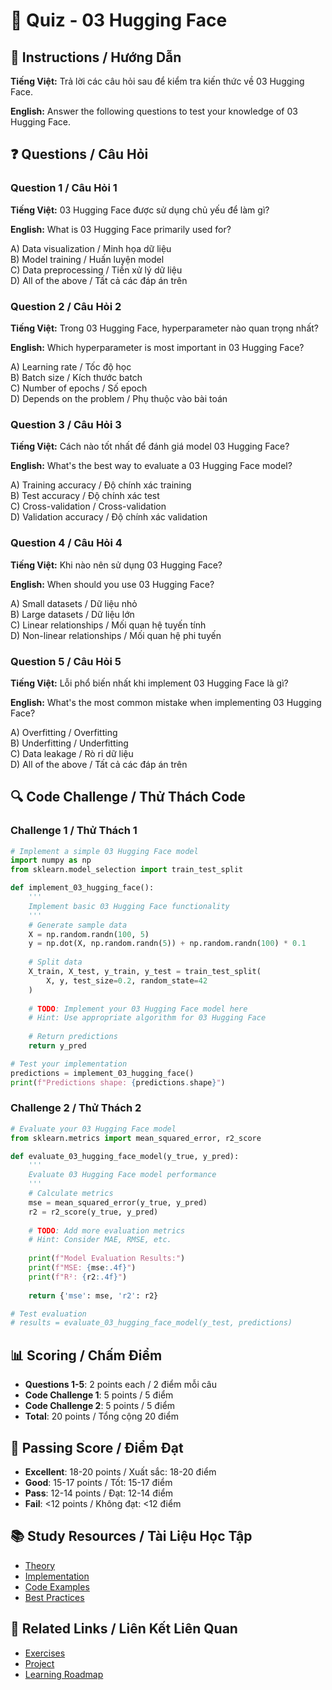 # 🧠 Quiz - 03 Hugging Face

## 📝 Instructions / Hướng Dẫn

**Tiếng Việt:** Trả lời các câu hỏi sau để kiểm tra kiến thức về 03 Hugging Face.

**English:** Answer the following questions to test your knowledge of 03 Hugging Face.

## ❓ Questions / Câu Hỏi

### Question 1 / Câu Hỏi 1
**Tiếng Việt:** 03 Hugging Face được sử dụng chủ yếu để làm gì?

**English:** What is 03 Hugging Face primarily used for?

A) Data visualization / Minh họa dữ liệu  
B) Model training / Huấn luyện model  
C) Data preprocessing / Tiền xử lý dữ liệu  
D) All of the above / Tất cả các đáp án trên

### Question 2 / Câu Hỏi 2
**Tiếng Việt:** Trong 03 Hugging Face, hyperparameter nào quan trọng nhất?

**English:** Which hyperparameter is most important in 03 Hugging Face?

A) Learning rate / Tốc độ học  
B) Batch size / Kích thước batch  
C) Number of epochs / Số epoch  
D) Depends on the problem / Phụ thuộc vào bài toán

### Question 3 / Câu Hỏi 3
**Tiếng Việt:** Cách nào tốt nhất để đánh giá model 03 Hugging Face?

**English:** What's the best way to evaluate a 03 Hugging Face model?

A) Training accuracy / Độ chính xác training  
B) Test accuracy / Độ chính xác test  
C) Cross-validation / Cross-validation  
D) Validation accuracy / Độ chính xác validation

### Question 4 / Câu Hỏi 4
**Tiếng Việt:** Khi nào nên sử dụng 03 Hugging Face?

**English:** When should you use 03 Hugging Face?

A) Small datasets / Dữ liệu nhỏ  
B) Large datasets / Dữ liệu lớn  
C) Linear relationships / Mối quan hệ tuyến tính  
D) Non-linear relationships / Mối quan hệ phi tuyến

### Question 5 / Câu Hỏi 5
**Tiếng Việt:** Lỗi phổ biến nhất khi implement 03 Hugging Face là gì?

**English:** What's the most common mistake when implementing 03 Hugging Face?

A) Overfitting / Overfitting  
B) Underfitting / Underfitting  
C) Data leakage / Rò rỉ dữ liệu  
D) All of the above / Tất cả các đáp án trên

## 🔍 Code Challenge / Thử Thách Code

### Challenge 1 / Thử Thách 1
```python
# Implement a simple 03 Hugging Face model
import numpy as np
from sklearn.model_selection import train_test_split

def implement_03_hugging_face():
    '''
    Implement basic 03 Hugging Face functionality
    '''
    # Generate sample data
    X = np.random.randn(100, 5)
    y = np.dot(X, np.random.randn(5)) + np.random.randn(100) * 0.1
    
    # Split data
    X_train, X_test, y_train, y_test = train_test_split(
        X, y, test_size=0.2, random_state=42
    )
    
    # TODO: Implement your 03 Hugging Face model here
    # Hint: Use appropriate algorithm for 03 Hugging Face
    
    # Return predictions
    return y_pred

# Test your implementation
predictions = implement_03_hugging_face()
print(f"Predictions shape: {predictions.shape}")
```

### Challenge 2 / Thử Thách 2
```python
# Evaluate your 03 Hugging Face model
from sklearn.metrics import mean_squared_error, r2_score

def evaluate_03_hugging_face_model(y_true, y_pred):
    '''
    Evaluate 03 Hugging Face model performance
    '''
    # Calculate metrics
    mse = mean_squared_error(y_true, y_pred)
    r2 = r2_score(y_true, y_pred)
    
    # TODO: Add more evaluation metrics
    # Hint: Consider MAE, RMSE, etc.
    
    print(f"Model Evaluation Results:")
    print(f"MSE: {mse:.4f}")
    print(f"R²: {r2:.4f}")
    
    return {'mse': mse, 'r2': r2}

# Test evaluation
# results = evaluate_03_hugging_face_model(y_test, predictions)
```

## 📊 Scoring / Chấm Điểm

- **Questions 1-5**: 2 points each / 2 điểm mỗi câu
- **Code Challenge 1**: 5 points / 5 điểm
- **Code Challenge 2**: 5 points / 5 điểm
- **Total**: 20 points / Tổng cộng 20 điểm

## 🎯 Passing Score / Điểm Đạt

- **Excellent**: 18-20 points / Xuất sắc: 18-20 điểm
- **Good**: 15-17 points / Tốt: 15-17 điểm  
- **Pass**: 12-14 points / Đạt: 12-14 điểm
- **Fail**: <12 points / Không đạt: <12 điểm

## 📚 Study Resources / Tài Liệu Học Tập

- [Theory](./THEORY_03_hugging_face.md)
- [Implementation](./IMPLEMENTATION_03_hugging_face.md)
- [Code Examples](./CODE_EXAMPLES_03_hugging_face.md)
- [Best Practices](./BEST_PRACTICES_03_hugging_face.md)

## 🔗 Related Links / Liên Kết Liên Quan

- [Exercises](./EXERCISES_03_hugging_face.md)
- [Project](./PROJECT_03_hugging_face.md)
- [Learning Roadmap](./LEARNING_ROADMAP_03_hugging_face.md)

